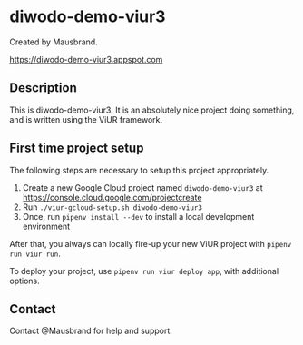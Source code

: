 # diwodo-demo-viur3

Created by Mausbrand.

https://diwodo-demo-viur3.appspot.com


## Description

This is diwodo-demo-viur3. It is an absolutely nice project doing something, and is written using the ViUR framework.


## First time project setup

The following steps are necessary to setup this project appropriately.

1. Create a new Google Cloud project named `diwodo-demo-viur3` at https://console.cloud.google.com/projectcreate
2. Run `./viur-gcloud-setup.sh diwodo-demo-viur3`
3. Once, run `pipenv install --dev` to install a local development environment


After that, you always can locally fire-up your new ViUR project with `pipenv run viur run`.

To deploy your project, use `pipenv run viur deploy app`, with additional options.


## Contact

Contact @Mausbrand for help and support.
